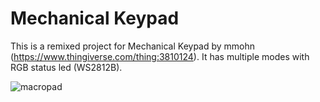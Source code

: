 # Mechanical Keypad
This is a remixed project for Mechanical Keypad by mmohn (https://www.thingiverse.com/thing:3810124). It has multiple modes with RGB status led (WS2812B).

![macropad](https://user-images.githubusercontent.com/30781097/132371750-6fbbcc1c-8e4b-4dc7-a58b-ebae6d8097e4.gif)

